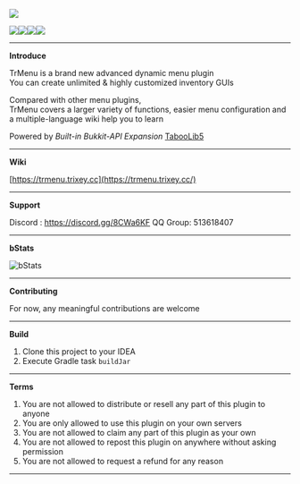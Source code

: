 ![](https://i.loli.net/2020/08/18/Zw9jVYO3nbe82rF.png)   

![](https://img.shields.io/github/last-commit/Arasple/TrMenu?logo=artstation&style=for-the-badge&color=9266CC)![](https://img.shields.io/github/issues/Arasple/TrMenu?style=for-the-badge&logo=slashdot)![](https://img.shields.io/github/release/Arasple/TrMenu?style=for-the-badge&color=00C58E&logo=ionic)![](https://img.shields.io/github/downloads/Arasple/TrMenu/total?style=for-the-badge&logo=docusign)

---

**Introduce**

TrMenu is a brand new advanced dynamic menu plugin  
You can create unlimited & highly customized inventory GUIs  

Compared with other menu plugins,  
TrMenu covers a larger variety of functions, easier menu configuration and a multiple-language wiki help you to learn  

Powered by *Built-in Bukkit-API Expansion* [TabooLib5](https://github.com/TabooLib)

---

**Wiki**

[https://trmenu.trixey.cc](https://trmenu.trixey.cc/)

---

**Support**

Discord : https://discord.gg/8CWa6KF
QQ Group: 513618407

---

**bStats**

![bStats](https://bstats.org/signatures/bukkit/TrMenu.svg)

---

**Contributing**

For now, any meaningful contributions are welcome

---

**Build**

1. Clone this project to your IDEA
2. Execute Gradle task `buildJar`

---

**Terms**

1. You are not allowed to distribute or resell any part of this plugin to anyone
2. You are only allowed to use this plugin on your own servers
3. You are not allowed to claim any part of this plugin as your own
4. You are not allowed to repost this plugin on anywhere without asking permission
5. You are not allowed to request a refund for any reason

---